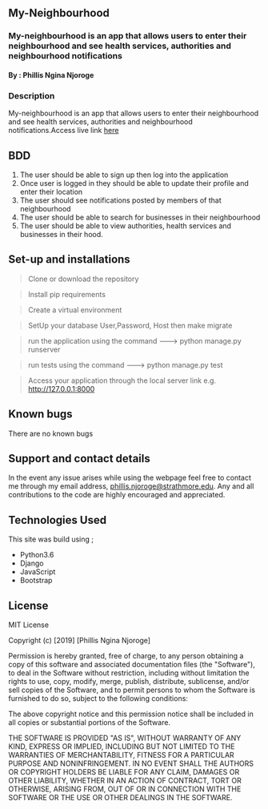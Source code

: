 ## My-Neighbourhood
### My-neighbourhood is an app that allows users to enter their neighbourhood and see health services, authorities and neighbourhood notifications

#### By : Phillis Ngina Njoroge

### Description
My-neighbourhood is an app that allows users to enter their neighbourhood and see health services, authorities and neighbourhood notifications.Access live link [here](https://myhood101.herokuapp.com/)

## BDD

1. The user should be able to sign up then log into the application
2. Once user is logged in they should be able to update their profile and enter their location
3. The user should see notifications posted by members of that neighbourhood
4. The user should be able to search for businesses in their neighbourhood
5. The user should be able to view authorities, health services and businesses in their hood.



## Set-up and installations
> Clone or download the repository

>  Install pip requirements

> Create a virtual environment

> SetUp your database User,Password, Host then make migrate

> run the application using the command ---> python manage.py runserver

> run tests using the command ---> python manage.py test

> Access your application through the local     server link e.g. http://127.0.0.1:8000


## Known bugs
There are no known bugs

## Support and contact details
In the event any issue arises while using the webpage feel free to contact me through my email address, phillis.njoroge@strathmore.edu. Any and all contributions to the code are highly encouraged and appreciated.

## Technologies Used
This site was build using ;

* Python3.6
* Django
* JavaScript 
* Bootstrap

## License
MIT License

Copyright (c) [2019] [Phillis Ngina Njoroge]

Permission is hereby granted, free of charge, to any person obtaining a copy of this software and associated documentation files (the "Software"), to deal in the Software without restriction, including without limitation the rights to use, copy, modify, merge, publish, distribute, sublicense, and/or sell copies of the Software, and to permit persons to whom the Software is furnished to do so, subject to the following conditions:

The above copyright notice and this permission notice shall be included in all copies or substantial portions of the Software.

THE SOFTWARE IS PROVIDED "AS IS", WITHOUT WARRANTY OF ANY KIND, EXPRESS OR IMPLIED, INCLUDING BUT NOT LIMITED TO THE WARRANTIES OF MERCHANTABILITY, FITNESS FOR A PARTICULAR PURPOSE AND NONINFRINGEMENT. IN NO EVENT SHALL THE AUTHORS OR COPYRIGHT HOLDERS BE LIABLE FOR ANY CLAIM, DAMAGES OR OTHER LIABILITY, WHETHER IN AN ACTION OF CONTRACT, TORT OR OTHERWISE, ARISING FROM, OUT OF OR IN CONNECTION WITH THE SOFTWARE OR THE USE OR OTHER DEALINGS IN THE SOFTWARE.